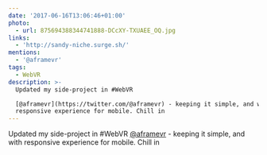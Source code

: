 ```yaml
---
date: '2017-06-16T13:06:46+01:00'
photo:
  - url: 875694388344741888-DCcXY-TXUAEE_OQ.jpg
links:
  - 'http://sandy-niche.surge.sh/'
mentions:
  - '@aframevr'
tags:
  - WebVR
description: >-
  Updated my side-project in #WebVR

  [@aframevr](https://twitter.com/@aframevr) - keeping it simple, and with
  responsive experience for mobile. Chill in
---
```

Updated my side-project in #WebVR
[@aframevr](https://twitter.com/@aframevr) - keeping it simple, and with responsive experience for mobile. Chill in
 
